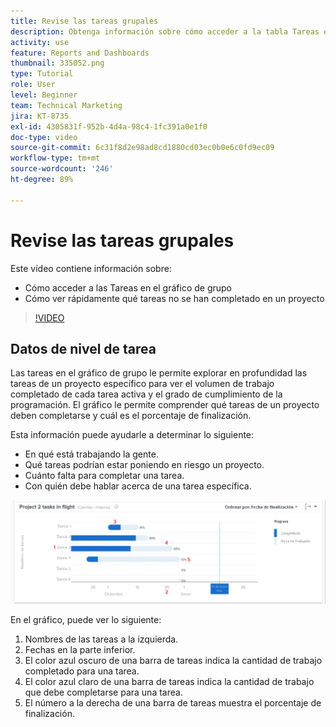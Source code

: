```yaml
---
title: Revise las tareas grupales
description: Obtenga información sobre cómo acceder a la tabla Tareas en vuelo y cómo ver rápidamente qué tareas no se han completado en un proyecto, todo en [!UICONTROL Análisis mejorado].
activity: use
feature: Reports and Dashboards
thumbnail: 335052.png
type: Tutorial
role: User
level: Beginner
team: Technical Marketing
jira: KT-8735
exl-id: 4305831f-952b-4d4a-98c4-1fc391a0e1f0
doc-type: video
source-git-commit: 6c31f8d2e98ad8cd1880cd03ec0b0e6c0fd9ec09
workflow-type: tm+mt
source-wordcount: '246'
ht-degree: 89%

---
```


# Revise las tareas grupales

Este vídeo contiene información sobre:

* Cómo acceder a las Tareas en el gráfico de grupo
* Cómo ver rápidamente qué tareas no se han completado en un proyecto

>[!VIDEO](https://video.tv.adobe.com/v/335052/?quality=12&learn=on)

## Datos de nivel de tarea

Las tareas en el gráfico de grupo le permite explorar en profundidad las tareas de un proyecto específico para ver el volumen de trabajo completado de cada tarea activa y el grado de cumplimiento de la programación. El gráfico le permite comprender qué tareas de un proyecto deben completarse y cuál es el porcentaje de finalización.

Esta información puede ayudarle a determinar lo siguiente:

* En qué está trabajando la gente.
* Qué tareas podrían estar poniendo en riesgo un proyecto.
* Cuánto falta para completar una tarea.
* Con quién debe hablar acerca de una tarea específica.

![Una imagen que muestra las tareas en el gráfico de grupo con números en las áreas descritas en las viñetas siguientes](assets/section-2-11.png)

En el gráfico, puede ver lo siguiente:

1. Nombres de las tareas a la izquierda.
1. Fechas en la parte inferior.
1. El color azul oscuro de una barra de tareas indica la cantidad de trabajo completado para una tarea.
1. El color azul claro de una barra de tareas indica la cantidad de trabajo que debe completarse para una tarea.
1. El número a la derecha de una barra de tareas muestra el porcentaje de finalización.
